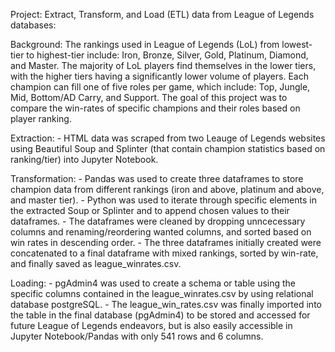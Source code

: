 Project: Extract, Transform, and Load (ETL) data from League of Legends databases:

Background: The rankings used in League of Legends (LoL) from lowest-tier to highest-tier include: Iron, Bronze, Silver, Gold, Platinum, Diamond, and Master. The majority of LoL players find themselves in the lower tiers, with the higher tiers having a significantly lower volume of players. Each champion can fill one of five roles per game, which include: Top, Jungle, Mid, Bottom/AD Carry, and Support. The goal of this project was to compare the win-rates of specific champions and their roles based on player ranking.

Extraction: 
    - HTML data was scraped from two Leauge of Legends websites using Beautiful Soup and Splinter (that contain champion statistics based on ranking/tier) into Jupyter                 Notebook.
    
  Transformation:
    - Pandas was used to create three dataframes to store champion data from different rankings (iron and above, platinum and above, and master tier).
    - Python was used to iterate through specific elements in the extracted Soup or Splinter and to append chosen values to their dataframes. 
    - The dataframes were cleaned by dropping unncecessary columns and renaming/reordering wanted columns, and sorted based on win rates in descending order.
    - The three dataframes initially created were concatenated to a final dataframe with mixed rankings, sorted by win-rate, and finally saved as league_winrates.csv.
    
  Loading:
    - pgAdmin4 was used to create a schema or table using the specific columns contained in the league_winrates.csv by using relational database postgreSQL.
    - The league_win_rates.csv was finally imported into the table in the final database (pgAdmin4) to be stored and accessed for future League of Legends endeavors, but is also       easily accessible in Jupyter Notebook/Pandas with only 541 rows and 6 columns. 



